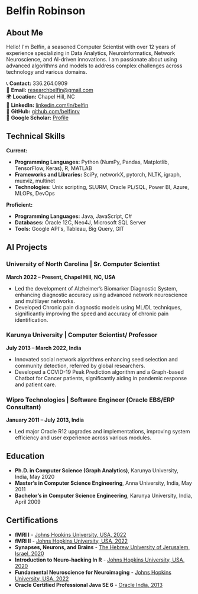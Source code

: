 # Belfin Robinson

## About Me
Hello! I'm Belfin, a seasoned Computer Scientist with over 12 years of experience specializing in Data Analytics, Neuroinformatics, Network Neuroscience, and AI-driven innovations. I am passionate about using advanced algorithms and models to address complex challenges across technology and various domains.

📞 **Contact:** 336.264.0909  
📧 **Email:** [researchbelfin@gmail.com](mailto:researchbelfin@gmail.com)  
🌍 **Location:** Chapel Hill, NC  
🔗 **LinkedIn:** [linkedin.com/in/belfin](https://linkedin.com/in/belfin)  
🔗 **GitHub:** [github.com/belfinrv](https://github.com/belfinrv)  
🔗 **Google Scholar:** [Profile](https://scholar.google.com/citations?user=hXKhuLYAAAAJ&hl=en&authuser=1) 

## Technical Skills
**Current:**
- **Programming Languages:** Python (NumPy, Pandas, Matplotlib, TensorFlow, Keras), R, MATLAB
- **Frameworks and Libraries:** SciPy, networkX, pytorch, NLTK, igraph, muxviz, multinet
- **Technologies:** Unix scripting, SLURM, Oracle PL/SQL, Power BI, Azure, MLOPs, DevOps

**Proficient:**
- **Programming Languages:** Java, JavaScript, C#
- **Databases:** Oracle 12C, Neo4J, Microsoft SQL Server
- **Tools:** Google API's, Tableau, Big Query, GIT

## AI Projects
### University of North Carolina | Sr. Computer Scientist
**March 2022 – Present, Chapel Hill, NC, USA**
- Led the development of Alzheimer’s Biomarker Diagnostic System, enhancing diagnostic accuracy using advanced network neuroscience and multilayer networks.
- Developed Chronic pain diagnostic models using ML/DL techniques, significantly improving the speed and accuracy of chronic pain identification.

### Karunya University | Computer Scientist/ Professor
**July 2013 – March 2022, India**
- Innovated social network algorithms enhancing seed selection and community detection, referred by global researchers.
- Developed a COVID-19 Peak Prediction algorithm and a Graph-based Chatbot for Cancer patients, significantly aiding in pandemic response and patient care.

### Wipro Technologies | Software Engineer (Oracle EBS/ERP Consultant)
**January 2011 – July 2013, India**
- Led major Oracle R12 upgrades and implementations, improving system efficiency and user experience across various modules.

## Education
- **Ph.D. in Computer Science (Graph Analytics)**, Karunya University, India, May 2020
- **Master’s in Computer Science Engineering**, Anna University, India, May 2011
- **Bachelor’s in Computer Science Engineering**, Karunya University, India, April 2009

## Certifications
- **fMRI I** - [Johns Hopkins University, USA, 2022](https://www.coursera.org/account/accomplishments/verify/TBMYM5K6LFP2)
- **fMRI II** - [Johns Hopkins University, USA, 2022](https://www.coursera.org/account/accomplishments/verify/TBMYM5K6LFP2)
- **Synapses, Neurons, and Brains** - [The Hebrew University of Jerusalem, Israel, 2020](https://www.coursera.org/account/accomplishments/records/PG8DN2AY6PG8)
- **Introduction to Neuro-hacking In R** - [Johns Hopkins University, USA, 2020](https://www.coursera.org/account/accomplishments/verify/XVUM9KYJGG6E)
- **Fundamental Neuroscience for Neuroimaging** - [Johns Hopkins University, USA, 2022](https://www.coursera.org/account/accomplishments/verify/P3AMPDXF28QM)
- **Oracle Certified Professional Java SE 6** - [Oracle India, 2013](eCertificate.pdf)

